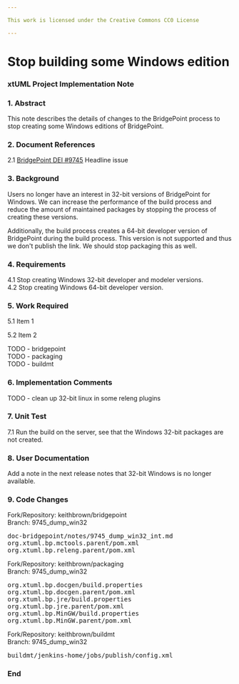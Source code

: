 ```yaml
---

This work is licensed under the Creative Commons CC0 License

---
```


# Stop building some Windows edition
### xtUML Project Implementation Note


### 1. Abstract

This note describes the details of changes to the BridgePoint process to 
stop creating some Windows editions of BridgePoint.  

### 2. Document References

<a id="2.1"></a>2.1 [BridgePoint DEI #9745](https://support.onefact.net/issues/9745) Headline issue    

### 3. Background

Users no longer have an interest in 32-bit versions of BridgePoint for Windows.  We can 
increase the performance of the build process and reduce the amount of maintained packages
by stopping the process of creating these versions.  

Additionally, the build process creates a 64-bit developer version of BridgePoint during the 
build process.  This version is not supported and thus we don't publish the link.  We should stop
packaging this as well.  

### 4. Requirements

4.1 Stop creating Windows 32-bit developer and modeler versions.    
4.2 Stop creating Windows 64-bit developer version.   

### 5. Work Required

5.1 Item 1  

5.2 Item 2  

TODO - bridgepoint  
TODO - packaging  
TODO - buildmt  


### 6. Implementation Comments

TODO - clean up 32-bit linux in some releng plugins

### 7. Unit Test

7.1  Run the build on the server, see that the Windows 32-bit packages are not created.  


### 8. User Documentation

Add a note in the next release notes that 32-bit Windows is no longer available.  

### 9. Code Changes

Fork/Repository: keithbrown/bridgepoint   
Branch: 9745_dump_win32   

<pre>
doc-bridgepoint/notes/9745_dump_win32_int.md
org.xtuml.bp.mctools.parent/pom.xml
org.xtuml.bp.releng.parent/pom.xml
</pre>

Fork/Repository: keithbrown/packaging   
Branch: 9745_dump_win32   

<pre>
org.xtuml.bp.docgen/build.properties
org.xtuml.bp.docgen.parent/pom.xml
org.xtuml.bp.jre/build.properties
org.xtuml.bp.jre.parent/pom.xml
org.xtuml.bp.MinGW/build.properties
org.xtuml.bp.MinGW.parent/pom.xml
</pre>

Fork/Repository: keithbrown/buildmt  
Branch: 9745_dump_win32    

<pre>
buildmt/jenkins-home/jobs/publish/config.xml
</pre>

### End


